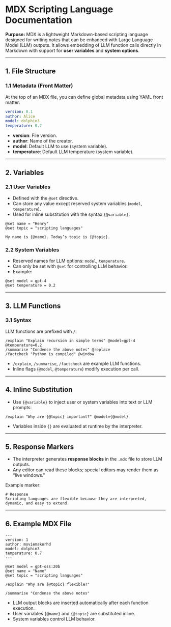 # MDX Scripting Language Documentation

**Purpose:**
MDX is a lightweight Markdown-based scripting language designed for writing notes that can be enhanced with Large Language Model (LLM) outputs. It allows embedding of LLM function calls directly in Markdown with support for **user variables** and **system options**.

---

## 1. File Structure

### 1.1 Metadata (Front Matter)
At the top of an MDX file, you can define global metadata using YAML front matter:

```yaml
version: 0.1
author: Alice
model: dolphin3
temperature: 0.7
```

- **version**: File version.
- **author**: Name of the creator.
- **model**: Default LLM to use (system variable).
- **temperature**: Default LLM temperature (system variable).

---

## 2. Variables

### 2.1 User Variables
- Defined with the `@set` directive.
- Can store any value except reserved system variables (`model`, `temperature`).
- Used for inline substitution with the syntax `{@variable}`.

```mdx
@set name = "Henry"
@set topic = "scripting languages"

My name is {@name}. Today’s topic is {@topic}.
```

### 2.2 System Variables
- Reserved names for LLM options: `model`, `temperature`.
- Can only be set with `@set` for controlling LLM behavior.
- Example:

```mdx
@set model = gpt-4
@set temperature = 0.2
```

---

## 3. LLM Functions

### 3.1 Syntax
LLM functions are prefixed with `/`:

```mdx
/explain "Explain recursion in simple terms" @model=gpt-4 @temperature=0.2
/summarise "Condense the above notes" @replace
/factcheck "Python is compiled" @window
```

- `/explain`, `/summarise`, `/factcheck` are example LLM functions.
- Inline flags (`@model`, `@temperature`) modify execution per call.

---

## 4. Inline Substitution

- Use `{@variable}` to inject user or system variables into text or LLM prompts:

```mdx
/explain "Why are {@topic} important?" @model={@model}
```

- Variables inside `{}` are evaluated at runtime by the interpreter.

---

## 5. Response Markers

- The interpreter generates **response blocks** in the `.mdx` file to store LLM outputs.
- Any editor can read these blocks; special editors may render them as “live windows.”

Example marker:

```mdx
# Response
Scripting languages are flexible because they are interpreted, dynamic, and easy to extend.
```

---

## 6. Example MDX File

```mdx
---
version: 1
author: moviemakerhd
model: dolphin3
temperature: 0.7
---

@set model = gpt-oss:20b
@set name = "Name"
@set topic = "scripting languages"

/explain "Why are {@topic} flexible?"

/summarise "Condense the above notes"
```

- LLM output blocks are inserted automatically after each function execution.
- User variables `{@name}` and `{@topic}` are substituted inline.
- System variables control LLM behavior.

